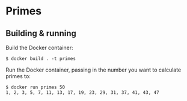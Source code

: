 # Primes

## Building & running

Build the Docker container:

    $ docker build . -t primes

Run the Docker container, passing in the number you want to calculate primes to:

    $ docker run primes 50
    1, 2, 3, 5, 7, 11, 13, 17, 19, 23, 29, 31, 37, 41, 43, 47
